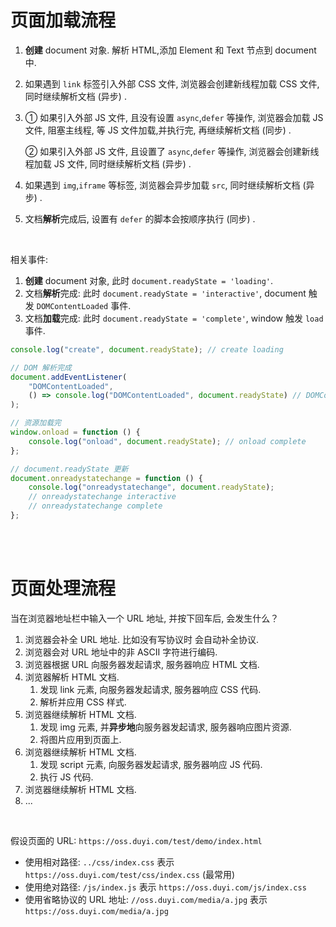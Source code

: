# 页面加载流程

1. **创建** document 对象. 解析 HTML,添加 Element 和 Text 节点到 document 中.

2. 如果遇到 `link` 标签引入外部 CSS 文件, 浏览器会创建新线程加载 CSS 文件, 同时继续解析文档 (异步) .

3. ① 如果引入外部 JS 文件, 且没有设置 `async`,`defer` 等操作, 浏览器会加载 JS 文件, 阻塞主线程, 等 JS 文件加载,并执行完, 再继续解析文档 (同步) .

    ② 如果引入外部 JS 文件, 且设置了 `async`,`defer` 等操作, 浏览器会创建新线程加载 JS 文件, 同时继续解析文档 (异步) .

4. 如果遇到 `img`,`iframe` 等标签, 浏览器会异步加载 `src`, 同时继续解析文档 (异步) .

5. 文档**解析**完成后, 设置有 `defer` 的脚本会按顺序执行 (同步) .

<br>

相关事件:

1.  **创建** document 对象, 此时 `document.readyState = 'loading'`.
2.  文档**解析**完成: 此时 `document.readyState = 'interactive'`, document 触发 `DOMContentLoaded` 事件.
3.  文档**加载**完成: 此时 `document.readyState = 'complete'`, window 触发 `load` 事件.

```js
console.log("create", document.readyState); // create loading

// DOM 解析完成
document.addEventListener(
    "DOMContentLoaded",
    () => console.log("DOMContentLoaded", document.readyState) // DOMContentLoaded interactive
);

// 资源加载完
window.onload = function () {
    console.log("onload", document.readyState); // onload complete
};

// document.readyState 更新
document.onreadystatechange = function () {
    console.log("onreadystatechange", document.readyState);
    // onreadystatechange interactive
    // onreadystatechange complete
};
```

<br><br>

# 页面处理流程

当在浏览器地址栏中输入一个 URL 地址, 并按下回车后, 会发生什么？

1.  浏览器会补全 URL 地址. 比如没有写协议时 会自动补全协议.
2.  浏览器会对 URL 地址中的非 ASCII 字符进行编码.
3.  浏览器根据 URL 向服务器发起请求, 服务器响应 HTML 文档.
4.  浏览器解析 HTML 文档.
    1.  发现 link 元素, 向服务器发起请求, 服务器响应 CSS 代码.
    2.  解析并应用 CSS 样式.
5.  浏览器继续解析 HTML 文档.
    1.  发现 img 元素, 并**异步地**向服务器发起请求, 服务器响应图片资源.
    2.  将图片应用到页面上.
6.  浏览器继续解析 HTML 文档.
    1.  发现 script 元素, 向服务器发起请求, 服务器响应 JS 代码.
    2.  执行 JS 代码.
7.  浏览器继续解析 HTML 文档.
8.  ...

<br>

假设页面的 URL: `https://oss.duyi.com/test/demo/index.html`

-   使用相对路径: `../css/index.css` 表示 `https://oss.duyi.com/test/css/index.css` (最常用)
-   使用绝对路径: `/js/index.js` 表示 `https://oss.duyi.com/js/index.css`
-   使用省略协议的 URL 地址: `//oss.duyi.com/media/a.jpg` 表示 `https://oss.duyi.com/media/a.jpg`

<br>
